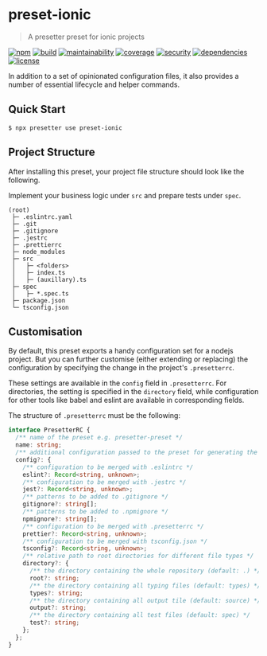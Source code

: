 # preset-ionic

> A presetter preset for ionic projects

[![npm](https://img.shields.io/npm/v/presetter-preset?style=flat-square)](https://github.com/alvis/presetter/releases)
[![build](https://img.shields.io/github/workflow/status/alvis/presetter/continuous%20integration?style=flat-square)](https://github.com/alvis/presetter/actions)
[![maintainability](https://img.shields.io/codeclimate/maintainability/alvis/presetter?style=flat-square)](https://codeclimate.com/github/alvis/presetter/maintainability)
[![coverage](https://img.shields.io/codeclimate/coverage/alvis/presetter?style=flat-square)](https://codeclimate.com/github/alvis/presetter/test_coverage)
[![security](https://img.shields.io/snyk/vulnerabilities/github/alvis/presetter/packages/preset/package.json.svg?style=flat-square)](https://snyk.io/test/github/alvis/presetter?targetFile=packages/preset/package.json&style=flat-square)
[![dependencies](https://img.shields.io/david/alvis/presetter?path=packages/preset&style=flat-square)](https://david-dm.org/alvis/presetter?path=packages/preset)
[![license](https://img.shields.io/github/license/alvis/presetter.svg?style=flat-square)](https://github.com/alvis/presetter/blob/master/LICENSE)

In addition to a set of opinionated configuration files, it also provides a number of essential lifecycle and helper commands.

## Quick Start

```shell
$ npx presetter use preset-ionic
```

## Project Structure

After installing this preset, your project file structure should look like the following.

Implement your business logic under `src` and prepare tests under `spec`.

```
(root)
 ├─ .eslintrc.yaml
 ├─ .git
 ├─ .gitignore
 ├─ .jestrc
 ├─ .prettierrc
 ├─ node_modules
 ├─ src
 │   ├─ <folders>
 │   ├─ index.ts
 │   ├─ (auxillary).ts
 ├─ spec
 │   ├─ *.spec.ts
 ├─ package.json
 └─ tsconfig.json
```

## Customisation

By default, this preset exports a handy configuration set for a nodejs project.
But you can further customise (either extending or replacing) the configuration by specifying the change in the project's `.presetterrc`.

These settings are available in the `config` field in `.presetterrc`. For directories, the setting is specified in the `directory` field, while configuration for other tools like babel and eslint are available in corresponding fields.

The structure of `.presetterrc` must be the following:

```ts
interface PresetterRC {
  /** name of the preset e.g. presetter-preset */
  name: string;
  /** additional configuration passed to the preset for generating the configuration files */
  config?: {
    /** configuration to be merged with .eslintrc */
    eslint?: Record<string, unknown>;
    /** configuration to be merged with .jestrc */
    jest?: Record<string, unknown>;
    /** patterns to be added to .gitignore */
    gitignore?: string[];
    /** patterns to be added to .npmignore */
    npmignore?: string[];
    /** configuration to be merged with .presetterrc */
    prettier?: Record<string, unknown>;
    /** configuration to be merged with tsconfig.json */
    tsconfig?: Record<string, unknown>;
    /** relative path to root directories for different file types */
    directory?: {
      /** the directory containing the whole repository (default: .) */
      root?: string;
      /** the directory containing all typing files (default: types) */
      types?: string;
      /** the directory containing all output tile (default: source) */
      output?: string;
      /** the directory containing all test files (default: spec) */
      test?: string;
    };
  };
}
```
